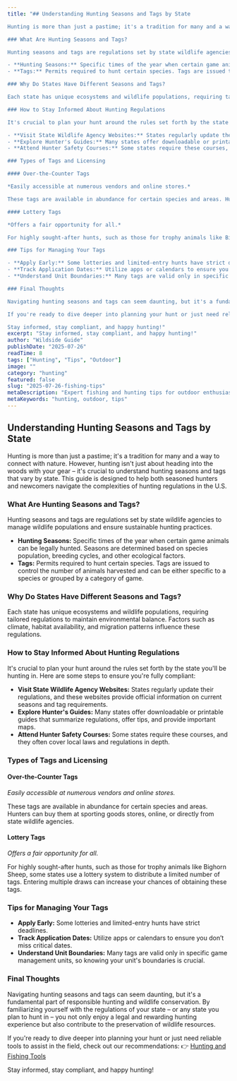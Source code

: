 ```yaml
---
title: "## Understanding Hunting Seasons and Tags by State

Hunting is more than just a pastime; it's a tradition for many and a way to connect with nature. However, hunting isn't just about heading into the woods with your gear – it's crucial to understand hunting seasons and tags that vary by state. This guide is designed to help both seasoned hunters and newcomers navigate the complexities of hunting regulations in the U.S.

### What Are Hunting Seasons and Tags?

Hunting seasons and tags are regulations set by state wildlife agencies to manage wildlife populations and ensure sustainable hunting practices. 

- **Hunting Seasons:** Specific times of the year when certain game animals can be legally hunted. Seasons are determined based on species population, breeding cycles, and other ecological factors.
- **Tags:** Permits required to hunt certain species. Tags are issued to control the number of animals harvested and can be either specific to a species or grouped by a category of game.

### Why Do States Have Different Seasons and Tags?

Each state has unique ecosystems and wildlife populations, requiring tailored regulations to maintain environmental balance. Factors such as climate, habitat availability, and migration patterns influence these regulations.

### How to Stay Informed About Hunting Regulations

It's crucial to plan your hunt around the rules set forth by the state you'll be hunting in. Here are some steps to ensure you're fully compliant:

- **Visit State Wildlife Agency Websites:** States regularly update their regulations, and these websites provide official information on current seasons and tag requirements.
- **Explore Hunter's Guides:** Many states offer downloadable or printable guides that summarize regulations, offer tips, and provide important maps.
- **Attend Hunter Safety Courses:** Some states require these courses, and they often cover local laws and regulations in depth.

### Types of Tags and Licensing

#### Over-the-Counter Tags

*Easily accessible at numerous vendors and online stores.*

These tags are available in abundance for certain species and areas. Hunters can buy them at sporting goods stores, online, or directly from state wildlife agencies.

#### Lottery Tags

*Offers a fair opportunity for all.*

For highly sought-after hunts, such as those for trophy animals like Bighorn Sheep, some states use a lottery system to distribute a limited number of tags. Entering multiple draws can increase your chances of obtaining these tags.

### Tips for Managing Your Tags

- **Apply Early:** Some lotteries and limited-entry hunts have strict deadlines.
- **Track Application Dates:** Utilize apps or calendars to ensure you don’t miss critical dates.
- **Understand Unit Boundaries:** Many tags are valid only in specific game management units, so knowing your unit's boundaries is crucial.

### Final Thoughts

Navigating hunting seasons and tags can seem daunting, but it's a fundamental part of responsible hunting and wildlife conservation. By familiarizing yourself with the regulations of your state – or any state you plan to hunt in – you not only enjoy a legal and rewarding hunting experience but also contribute to the preservation of wildlife resources.

If you're ready to dive deeper into planning your hunt or just need reliable tools to assist in the field, check out our recommendations: 👉 [Hunting and Fishing Tools](https://www.fishingandhuntingtips.com/tools) 

Stay informed, stay compliant, and happy hunting!"
excerpt: "Stay informed, stay compliant, and happy hunting!"
author: "Wildside Guide"
publishDate: "2025-07-26"
readTime: 8
tags: ["Hunting", "Tips", "Outdoor"]
image: ""
category: "hunting"
featured: false
slug: "2025-07-26-fishing-tips"
metaDescription: "Expert fishing and hunting tips for outdoor enthusiasts"
metaKeywords: "hunting, outdoor, tips"
---
```

## Understanding Hunting Seasons and Tags by State

Hunting is more than just a pastime; it's a tradition for many and a way to connect with nature. However, hunting isn't just about heading into the woods with your gear – it's crucial to understand hunting seasons and tags that vary by state. This guide is designed to help both seasoned hunters and newcomers navigate the complexities of hunting regulations in the U.S.

### What Are Hunting Seasons and Tags?

Hunting seasons and tags are regulations set by state wildlife agencies to manage wildlife populations and ensure sustainable hunting practices. 

- **Hunting Seasons:** Specific times of the year when certain game animals can be legally hunted. Seasons are determined based on species population, breeding cycles, and other ecological factors.
- **Tags:** Permits required to hunt certain species. Tags are issued to control the number of animals harvested and can be either specific to a species or grouped by a category of game.

### Why Do States Have Different Seasons and Tags?

Each state has unique ecosystems and wildlife populations, requiring tailored regulations to maintain environmental balance. Factors such as climate, habitat availability, and migration patterns influence these regulations.

### How to Stay Informed About Hunting Regulations

It's crucial to plan your hunt around the rules set forth by the state you'll be hunting in. Here are some steps to ensure you're fully compliant:

- **Visit State Wildlife Agency Websites:** States regularly update their regulations, and these websites provide official information on current seasons and tag requirements.
- **Explore Hunter's Guides:** Many states offer downloadable or printable guides that summarize regulations, offer tips, and provide important maps.
- **Attend Hunter Safety Courses:** Some states require these courses, and they often cover local laws and regulations in depth.

### Types of Tags and Licensing

#### Over-the-Counter Tags

*Easily accessible at numerous vendors and online stores.*

These tags are available in abundance for certain species and areas. Hunters can buy them at sporting goods stores, online, or directly from state wildlife agencies.

#### Lottery Tags

*Offers a fair opportunity for all.*

For highly sought-after hunts, such as those for trophy animals like Bighorn Sheep, some states use a lottery system to distribute a limited number of tags. Entering multiple draws can increase your chances of obtaining these tags.

### Tips for Managing Your Tags

- **Apply Early:** Some lotteries and limited-entry hunts have strict deadlines.
- **Track Application Dates:** Utilize apps or calendars to ensure you don’t miss critical dates.
- **Understand Unit Boundaries:** Many tags are valid only in specific game management units, so knowing your unit's boundaries is crucial.

### Final Thoughts

Navigating hunting seasons and tags can seem daunting, but it's a fundamental part of responsible hunting and wildlife conservation. By familiarizing yourself with the regulations of your state – or any state you plan to hunt in – you not only enjoy a legal and rewarding hunting experience but also contribute to the preservation of wildlife resources.

If you're ready to dive deeper into planning your hunt or just need reliable tools to assist in the field, check out our recommendations: 👉 [Hunting and Fishing Tools](https://www.fishingandhuntingtips.com/tools) 

Stay informed, stay compliant, and happy hunting!
